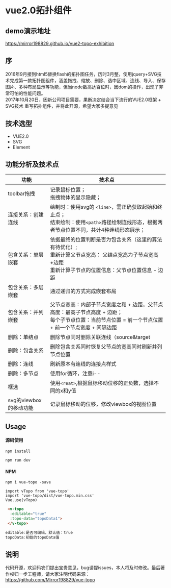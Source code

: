 
# vue2.0拓扑组件
## demo演示地址
https://mirror198829.github.io/vue2-topo-exhibition
## 序
2016年9月接到html5替换flash的拓扑图任务，历时3月整，使用jquery+SVG技术完成第一款拓扑图组件，涵盖拖拽、缩放、删除、选中区域、连线、导入、保存图片、多种布局显示等功能，但当node数高达百位时，因dom的操作，出现了非常可怕的性能问题。<br/>
2017年10月20日，因新公司项目需要，果断决定结合当下流行的VUE2.0框架 + SVG技术 重写拓扑组件，并将此开源，希望大家多提意见
## 技术选型
* VUE2.0
* SVG
* Element
## 功能分析及技术点
| 功能 | 技术点  |
|-------------|-----|
|toolbar拖拽|记录鼠标位置；<br/>拖拽物体的显示隐藏；|
|连接关系：创建连线|绘制时：使用svg的 `<line>`，需正确获取起始和终止点；<br/> 结束绘制：使用`<path>`路径绘制连线形态，根据两者节点位置不同，共计4种连线形态展示；|
|包含关系：单层嵌套|依据最终的位置判断是否为包含关系（这里的算法有待优化）;<br/>重新计算父节点宽高： 父结点宽高为子节点宽高+边距<br/>重新计算子节点的位置信息：父节点位置信息 - 边距|
|包含关系：多层嵌套|通过递归的方式完成嵌套布局|
|包含关系：并列嵌套|父节点宽高：内部子节点宽度之和 +  边距，父节点高度：最高子节点高度 + 边距；<br/> 每个子节点位置：当前节点位置 = 前一个节点位置 + 前一个节点宽度 + 间隔边距|
|删除：单结点|删除节点同时删除关联连线（source&target|
|删除：包含关系|删除包含关系同时恢复父节点的宽高同时刷新并列节点位置|
|删除：连线|刷新原本有连线的连接点样式|
|删除：多节点|使用for循环，注意i--|
|框选|使用`<reat>`,根据鼠标移动位移的正负数，选择不同的x和y值|
|svg的viewbox的移动功能 |记录鼠标移动的位移，修改viewbox的视图位置|

## Usage
#### 源码使用
```
npm install
```
```
npm run dev
```
#### NPM
``` 
npm i vue-topo -save 
```
``` 
import vTopo from 'vue-topo'
import 'vue-topo/dist/vue-topo.min.css'
Vue.use(vTopo)
```
``` html
 <v-topo 
  :editable="true"
  :topo-data="topoData1">
 </v-topo>
```
``` javascript
editable:是否可编辑，默认值：true
topoData:初始的topoData值
```
## 说明
代码开源，欢迎码农们提出宝贵意见，bug请提issues，本人将及时修改。最后著作权归一步工程师，请大家注明代码来源：https://github.com/Mirror198829/vue-topo
